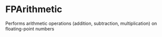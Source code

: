 # FPArithmetic
Performs arithmetic operations (addition, subtraction, multiplication) on floating-point numbers
